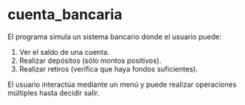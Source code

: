 # cuenta_bancaria
El programa simula un sistema bancario donde el usuario puede:

1. Ver el saldo de una cuenta.
2. Realizar depósitos (sólo montos positivos).
3. Realizar retiros (verifica que haya fondos suficientes).

El usuario interactúa mediante un menú y puede realizar operaciones múltiples hasta decidir salir.
